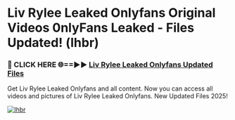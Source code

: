 # Liv Rylee Leaked Onlyfans Original Videos 0nlyFans Leaked - Files Updated! (lhbr)

<h3>🔴 CLICK HERE 🌐==►► <a href="https://tinyurl.com/x26r9saj" rel="nofollow">Liv Rylee Leaked Onlyfans Updated Files</a></h3>

Get Liv Rylee Leaked Onlyfans and all content. Now you can access all videos and pictures of Liv Rylee Leaked Onlyfans. New Updated Files 2025!

[![lhbr](https://i.imgur.com/LkgZPqh.gif)](https://tinyurl.com/x26r9saj)
